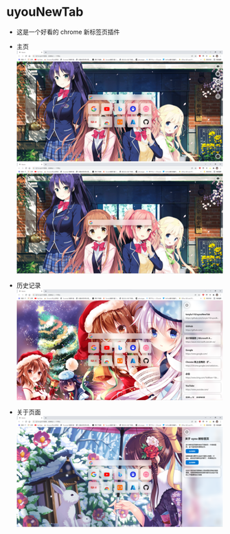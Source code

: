 # uyouNewTab


* 这是一个好看的 chrome 新标签页插件

* 主页
![](demo/demo.png)
![](demo/demo4.png)
* 历史记录
![](demo/demo2.png)
* 关于页面
![](demo/demo3.png)